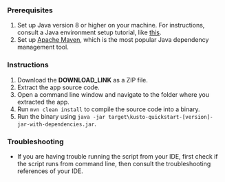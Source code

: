 ### Prerequisites

1. Set up Java version 8 or higher on your machine. For instructions, consult a Java environment setup tutorial, like [this](https://www.tutorialspoint.com/java/java_environment_setup.htm).
1. Set up [Apache Maven](https://maven.apache.org/install.html), which is the most popular Java dependency management tool.

### Instructions

1. Download the **DOWNLOAD_LINK** as a ZIP file.
1. Extract the app source code.
1. Open a command line window and navigate to the folder where you extracted the app.
1. Run `mvn clean install` to compile the source code into a binary.
1. Run the binary using `java -jar target\kusto-quickstart-[version]-jar-with-dependencies.jar`.

### Troubleshooting

* If you are having trouble running the script from your IDE, first check if the script runs from command line, then consult the troubleshooting references of your IDE.